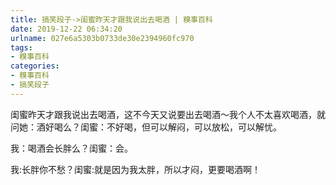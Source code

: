 ```yaml
---
title: 搞笑段子->闺蜜昨天才跟我说出去喝酒 | 糗事百科
date: 2019-12-22 06:34:20
urlname: 027e6a5303b0733de30e2394960fc970
tags: 
- 糗事百科
categories:
- 糗事百科
- 搞笑段子
---
```

闺蜜昨天才跟我说出去喝酒，这不今天又说要出去喝酒～我个人不太喜欢喝酒，就问她：酒好喝么？闺蜜：不好喝，但可以解闷，可以放松，可以解忧。

我：喝酒会长胖么？闺蜜：会。

我:长胖你不愁？闺蜜:就是因为我太胖，所以才闷，更要喝酒啊！



